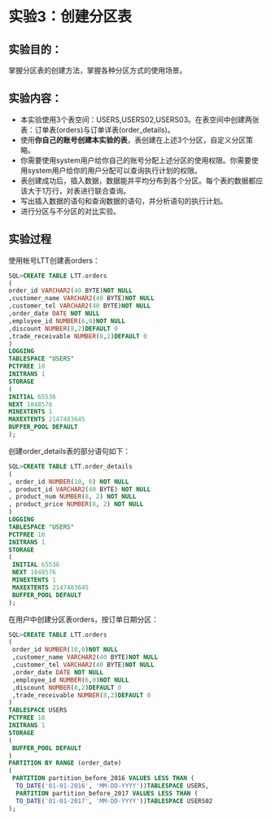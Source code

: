 # 实验3：创建分区表

## 实验目的：

掌握分区表的创建方法，掌握各种分区方式的使用场景。

## 实验内容：
- 本实验使用3个表空间：USERS,USERS02,USERS03。在表空间中创建两张表：订单表(orders)与订单详表(order_details)。
- 使用**你自己的账号创建本实验的表**，表创建在上述3个分区，自定义分区策略。
- 你需要使用system用户给你自己的账号分配上述分区的使用权限。你需要使用system用户给你的用户分配可以查询执行计划的权限。
- 表创建成功后，插入数据，数据能并平均分布到各个分区。每个表的数据都应该大于1万行，对表进行联合查询。
- 写出插入数据的语句和查询数据的语句，并分析语句的执行计划。
- 进行分区与不分区的对比实验。

## 实验过程

使用帐号LTT创建表orders：

```sql
SQL>CREATE TABLE LTT.orders
(
order_id VARCHAR2(40 BYTE)NOT NULL
,customer_name VARCHAR2(40 BYTE)NOT NULL
,customer_tel VARCHAR2(40 BYTE)NOT NULL
,order_date DATE NOT NULL
,employee_id NUMBER(6,0)NOT NULL 
,discount NUMBER(8,2)DEFAULT 0 
,trade_receivable NUMBER(8,2)DEFAULT 0 
)
LOGGING
TABLESPACE "USERS"
PCTFREE 10
INITRANS 1
STORAGE
( 
INITIAL 65536 
NEXT 1048576 
MINEXTENTS 1 
MAXEXTENTS 2147483645 
BUFFER_POOL DEFAULT
);
```

创建order_details表的部分语句如下：
```sql
SQL>CREATE TABLE LTT.order_details
(
, order_id NUMBER(10, 0) NOT NULL
, product_id VARCHAR2(40 BYTE) NOT NULL 
, product_num NUMBER(8, 2) NOT NULL 
, product_price NUMBER(8, 2) NOT NULL 
)
LOGGING
TABLESPACE "USERS"
PCTFREE 10
INITRANS 1
STORAGE
( 
 INITIAL 65536 
 NEXT 1048576 
 MINEXTENTS 1 
 MAXEXTENTS 2147483645 
 BUFFER_POOL DEFAULT
);
```


在用户中创建分区表orders，按订单日期分区：

```sql
SQL>CREATE TABLE LTT.orders 
(
 order_id NUMBER(10,0)NOT NULL 
 ,customer_name VARCHAR2(40 BYTE)NOT NULL 
 ,customer_tel VARCHAR2(40 BYTE)NOT NULL 
 ,order_date DATE NOT NULL 
 ,employee_id NUMBER(6,0)NOT NULL 
 ,discount NUMBER(8,2)DEFAULT 0 
 ,trade_receivable NUMBER(8,2)DEFAULT 0 
)
TABLESPACE USERS 
PCTFREE 10 
INITRANS 1 
STORAGE 
( 
 BUFFER_POOL DEFAULT 
)
PARTITION BY RANGE (order_date)
(
 PARTITION partition_before_2016 VALUES LESS THAN (
  TO_DATE('01-01-2016', 'MM-DD-YYYY'))TABLESPACE USERS,
  PARTITION partition_before_2017 VALUES LESS THAN (
  TO_DATE('01-01-2017', 'MM-DD-YYYY'))TABLESPACE USERS02 
);
```




